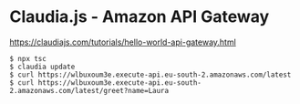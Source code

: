 # Claudia.js - Amazon API Gateway

https://claudiajs.com/tutorials/hello-world-api-gateway.html

```
$ npx tsc
$ claudia update
$ curl https://wlbuxoum3e.execute-api.eu-south-2.amazonaws.com/latest
$ curl https://wlbuxoum3e.execute-api.eu-south-2.amazonaws.com/latest/greet?name=Laura
```
